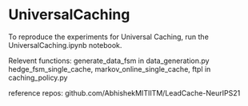 # UniversalCaching

To reproduce the experiments for Universal Caching, run the UniversalCaching.ipynb notebook.

Relevent functions:
generate_data_fsm in data_generation.py
hedge_fsm_single_cache, markov_online_single_cache, ftpl in caching_policy.py

reference repos: github.com/AbhishekMITIITM/LeadCache-NeurIPS21
